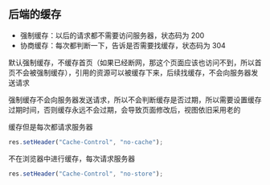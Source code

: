 ## 后端的缓存

- 强制缓存：以后的请求都不需要访问服务器，状态码为 200
- 协商缓存：每次都判断一下，告诉是否需要找缓存，状态码为 304

默认强制缓存，不缓存首页（如果已经断网，那这个页面应该也访问不到，所以首页不会被强制缓存），引用的资源可以被缓存下来，后续找缓存，不会向服务器发送请求

强制缓存不会向服务器发送请求，所以不会判断缓存是否过期，所以需要设置缓存过期时间，否则缓存永远不会过期，会导致页面修改后，视图依旧采用老的


缓存但是每次都请求服务器

```js
res.setHeader("Cache-Control", "no-cache");
```

不在浏览器中进行缓存，每次请求服务器

```js
res.setHeader("Cache-Control", "no-store");
```
